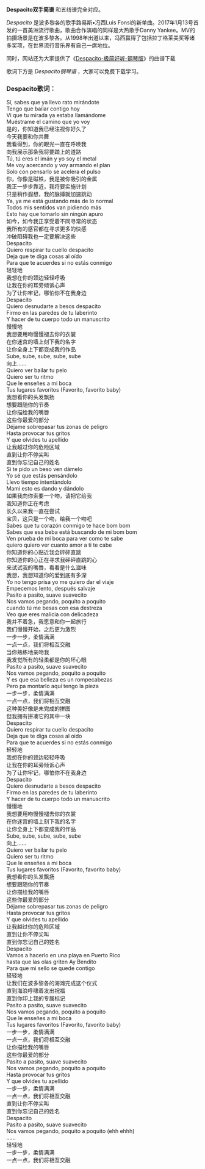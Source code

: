 

**Despacito双手简谱** 和五线谱完全对应。

_Despacito_ 是波多黎各的歌手路易斯•冯西Luis
Fonsi的新单曲。2017年1月13号首发的一首美洲流行歌曲，歌曲合作演唱的同样是大热歌手Danny
Yankee。MV的拍摄场景是在波多黎各。从1998年出道以来，冯西赢得了包括拉丁格莱美奖等诸多奖项，在世界流行音乐界有自己一席地位。

同时，网站还为大家提供了《[Despacito-极简好听-钢琴版](Music-2935-Despacito-极简好听-钢琴版-抖音爆火.html
"Despacito-极简好听-钢琴版")》的曲谱下载

歌词下方是 _Despacito钢琴谱_ ，大家可以免费下载学习。

### Despacito歌词：

Sí, sabes que ya llevo rato mirándote  
Tengo que bailar contigo hoy  
Vi que tu mirada ya estaba llamándome  
Muéstrame el camino que yo voy  
是的，你知道我已经注视你好久了  
今天我要和你共舞  
我看得到，你的眼光一直在呼唤我  
向我展示那条我将要踏上的道路  
Tú, tú eres el imán y yo soy el metal  
Me voy acercando y voy armando el plan  
Solo con pensarlo se acelera el pulso  
你，你像是磁铁，我是被你吸引的金属  
我正一步步靠近，我将要实施计划  
只是稍作遐想，我的脉搏就加速跳动  
Ya, ya me está gustando más de lo normal  
Todos mis sentidos van pidiendo más  
Esto hay que tomarlo sin ningún apuro  
如今，如今我正享受着不同寻常的状态  
我所有的感官都在寻求更多的快感  
冲破阻碍我也一定要解决这些  
Despacito  
Quiero respirar tu cuello despacito  
Deja que te diga cosas al oído  
Para que te acuerdes si no estás conmigo  
轻轻地  
我想在你的颈边轻轻呼吸  
让我在你的耳旁倾诉心声  
为了让你牢记，哪怕你不在我身边  
Despacito  
Quiero desnudarte a besos despacito  
Firmo en las paredes de tu laberinto  
Y hacer de tu cuerpo todo un manuscrito  
慢慢地  
我想要用吻慢慢褪去你的衣裳  
在你迷宫的墙上刻下我的名字  
让你全身上下都变成我的作品  
Sube, sube, sube, sube, sube  
向上……  
Quiero ver bailar tu pelo  
Quiero ser tu ritmo  
Que le enseñes a mi boca  
Tus lugares favoritos (Favorito, favorito baby)  
我想看你的头发飘扬  
想要跟随你的节奏  
让你描绘我的嘴唇  
这些你最爱的部分  
Déjame sobrepasar tus zonas de peligro  
Hasta provocar tus gritos  
Y que olvides tu apellido  
让我越过你的危险区域  
直到让你不停尖叫  
直到你忘记自己的姓名  
Si te pido un beso ven dámelo  
Yo sé que estás pensándolo  
Llevo tiempo intentándolo  
Mami esto es dando y dándolo  
如果我向你索要一个吻，请把它给我  
我知道你正在考虑  
长久以来我一直在尝试  
宝贝，这只是一个吻，给我一个吻吧  
Sabes que tu corazón conmigo te hace bom bom  
Sabes que esa beba está buscando de mi bom bom  
Ven prueba de mi boca para ver como te sabe  
quiero quiero ver cuanto amor a ti te cabe  
你知道你的心贴近我会砰砰直跳  
你知道你的心正在寻求我砰砰直跳的心  
来试试我的嘴唇，看看是什么滋味  
我想，我想知道你的爱到底有多深  
Yo no tengo prisa yo me quiero dar el viaje  
Empecemos lento, después salvaje  
Pasito a pasito, suave suavecito  
Nos vamos pegando, poquito a poquito  
cuando tú me besas con esa destreza  
Veo que eres malicia con delicadeza  
我并不着急，我愿意和你一起旅行  
我们慢慢开始，之后更为激烈  
一步一步，柔情满满  
一点一点，我们将相互交融  
当你熟练地亲吻我  
我发觉所有的轻柔都是你的坏心眼  
Pasito a pasito, suave suavecito  
Nos vamos pegando, poquito a poquito  
Y es que esa belleza es un rompecabezas  
Pero pa montarlo aquí tengo la pieza  
一步一步，柔情满满  
一点一点，我们将相互交融  
这种美好像是未完成的拼图  
但我拥有拼凑它的其中一块  
Despacito  
Quiero respirar tu cuello despacito  
Deja que te diga cosas al oido  
Para que te acuerdes si no estás conmigo  
轻轻地  
我想在你的颈边轻轻呼吸  
让我在你的耳旁倾诉心声  
为了让你牢记，哪怕你不在我身边  
Despacito  
Quiero desnudarte a besos despacito  
Firmo en las paredes de tu laberinto  
Y hacer de tu cuerpo todo un manuscrito  
慢慢地  
我想要用吻慢慢褪去你的衣裳  
在你迷宫的墙上刻下我的名字  
让你全身上下都变成我的作品  
Sube, sube, sube, sube, sube  
向上……  
Quiero ver bailar tu pelo  
Quiero ser tu ritmo  
Que le enseñes a mi boca  
Tus lugares favoritos (Favorito, favorito baby)  
我想看你的头发飘扬  
想要跟随你的节奏  
让你描绘我的嘴唇  
这些你最爱的部分  
Déjame sobrepasar tus zonas de peligro  
Hasta provocar tus gritos  
Y que olvides tu apellido  
让我越过你的危险区域  
直到让你不停尖叫  
直到你忘记自己的姓名  
Despacito  
Vamos a hacerlo en una playa en Puerto Rico  
hasta que las olas griten Ay Bendito  
Para que mi sello se quede contigo  
轻轻地  
让我们在波多黎各的海滩完成这个仪式  
直到海浪呼啸着发出祝福  
直到你印上我的专属标记  
Pasito a pasito, suave suavecito  
Nos vamos pegando, poquito a poquito  
Que le enseñes a mi boca  
Tus lugares favoritos (Favorito, favorito baby)  
一步一步，柔情满满  
一点一点，我们将相互交融  
让你描绘我的嘴唇  
这些你最爱的部分  
Pasito a pasito, suave suavecito  
Nos vamos pegando, poquito a poquito  
Hasta provocar tus gritos  
Y que olvides tu apellido  
一步一步，柔情满满  
一点一点，我们将相互交融  
直到让你不停尖叫  
直到你忘记自己的姓名  
Despacito  
Pasito a pasito, suave suavecito  
Nos vamos pegando, poquito a poquito (ehh ehhh)  
......  
轻轻地  
一步一步，柔情满满  
一点一点，我们将相互交融

